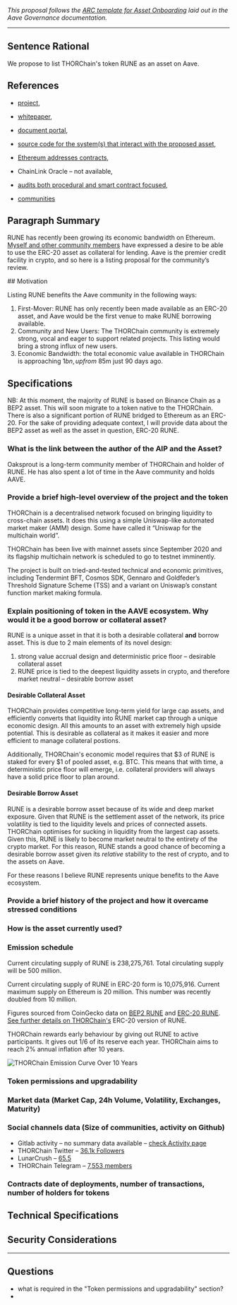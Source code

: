 _This proposal follows the [ARC template for Asset Onboarding](https://docs.aave.com/governance/aip-templates/template-asset-onboarding) laid out in the
Aave Governance documentation._

---

## Sentence Rational

We propose to list THORChain's token RUNE as an asset on Aave.

## References

- [project](https://thorchain.org),

- [whitepaper](https://rebase.foundation/network/thorchain/specification-document-walkthrough/whitepaper),

- [document portal](https://github.com/thorchain/Resources),

- [source code for the system(s) that interact with the proposed asset](https://gitlab.com/thorchain),

- [Ethereum addresses contracts](https://etherscan.io/address/0x3155ba85d5f96b2d030a4966af206230e46849cb),

- ChainLink Oracle – not available,

- [audits both procedural and smart contract focused](https://github.com/thorchain/Resources/tree/master/Audits),

- [communities](https://t.me/thorchain_org)

## Paragraph Summary

RUNE has recently been growing its economic bandwidth on Ethereum. [Myself and other community members](https://twitter.com/tannedoaksprout/status/1355565212972281856) have expressed a desire to be able to use the ERC-20 asset as collateral for lending. Aave is the premier credit facility in crypto, and so here is a listing proposal for the community’s review.

## Motivation

Listing RUNE benefits the Aave community in the following ways:

1. First-Mover: RUNE has only recently been made available as an ERC-20 asset, and Aave would be the first venue to make RUNE borrowing available.
2. Community and New Users: The THORChain community is extremely strong, vocal and eager to support related projects. This listing would bring a strong influx of new users.
3. Economic Bandwidth: the total economic value available in THORChain is approaching $1bn, up from ~$85m just 90 days ago.

## Specifications

NB: At this moment, the majority of RUNE is based on Binance Chain as a BEP2
asset. This will soon migrate to a token native to the THORChain. There is also
a significant portion of RUNE bridged to Ethereum as an ERC-20. For the sake of
providing adequate context, I will provide data about the BEP2 asset as well as
the asset in question, ERC-20 RUNE.

### What is the link between the author of the AIP and the Asset?

Oaksprout is a long-term community member of THORChain and holder of RUNE. He has also spent a lot of time in the Aave community and holds AAVE.

### Provide a brief high-level overview of the project and the token

THORChain is a decentralised network focused on bringing liquidity to cross-chain assets. It does this using a simple Uniswap-like automated market maker (AMM) design. Some have called it “Uniswap for the multichain world”.

THORChain has been live with mainnet assets since September 2020 and its flagship multichain network is scheduled to go to testnet imminently.

The project is built on tried-and-tested technical and economic primitives, including Tendermint BFT, Cosmos SDK, Gennaro and Goldfeder’s Threshold Signature Scheme (TSS) and a variant on Uniswap’s constant function market making formula.

### Explain positioning of token in the AAVE ecosystem. Why would it be a good borrow or collateral asset?

RUNE is a unique asset in that it is both a desirable collateral
**and** borrow asset. This is due to 2 main elements of its novel design:

1. strong value accrual design and deterministic price floor – desirable collateral asset
2. RUNE price is tied to the deepest liquidity assets in crypto, and therefore
   market neutral – desirable borrow asset

#### Desirable Collateral Asset

THORChain provides competitive long-term yield for large cap assets, and efficiently converts that
liquidity into RUNE market cap through a unique economic design. All this
amounts to an asset with extremely high upside potential. This is desirable as
collateral as it makes it easier and more efficient to manage collateral postions.

Additionally, THORChain's economic model requires that $3 of RUNE is staked for
every $1 of pooled asset, e.g. BTC. This means that with time, a deterministic
price floor will emerge, i.e. collateral providers will always have a solid
price floor to plan around.

#### Desirable Borrow Asset

RUNE is a desirable borrow asset because of its wide and deep market exposure.
Given that RUNE is the settlement asset of the network, its price volatility is
tied to the liquidity levels and prices of connected assets. THORChain optimises
for sucking in liquidity from the largest cap assets. Given this, RUNE is likely
to become market neutral to the entirety of the crypto market. For this reason,
RUNE stands a good chance of becoming a desirable borrow asset given its
_relative_ stability to the rest of crypto, and to the assets on Aave.

For these reasons I believe RUNE represents unique benefits to the Aave ecosystem.

### Provide a brief history of the project and how it overcame stressed conditions

### How is the asset currently used?

### Emission schedule

Current circulating supply of RUNE is 238,275,761. Total circulating supply will
be 500 million.

Current circulating supply of RUNE in ERC-20 form is 10,075,916. Current maximum
supply on Ethereum is 20 million. This number was recently doubled from
10 million.

Figures sourced from CoinGecko data on [BEP2
RUNE](https://www.coingecko.com/en/coins/thorchain) and [ERC-20
RUNE](https://www.coingecko.com/en/coins/thorchain-erc20). [See further details
on THORChain's](https://governance.aave.com/t/listing-proposal-add-rune-erc-20-thorchain/2239/4?u=oaksprout) ERC-20 version of RUNE.

THORChain rewards early behaviour by giving out RUNE to active participants. It
gives out 1/6 of its reserve each year. THORChain aims to reach 2% annual
inflation after 10 years.

![THORChain Emission Curve Over 10 Years](https://cdn.sanity.io/images/6vy4jhfn/production/74a2ff473174aaa37eb02499abcc656c587584ba-1356x808.png)

### Token permissions and upgradability

### Market data (Market Cap, 24h Volume, Volatility, Exchanges, Maturity)

### Social channels data (Size of communities, activity on Github)

- Gitlab activity – no summary data available – [check Activity page](https://gitlab.com/groups/thorchain/-/activity)
- THORChain Twitter – [36.1k Followers](https://twitter.com/thorchain_org)
- LunarCrush – [65.5](https://lunarcrush.com/coins/rune/thorchain?section=galaxy-score&interval=1%20Year)
- THORChain Telegram – [7,553 members](https://t.me/thorchain_org)

### Contracts date of deployments, number of transactions, number of holders for tokens

## Technical Specifications

## Security Considerations

---

## Questions

- what is required in the "Token permissions and upgradability" section?
-
